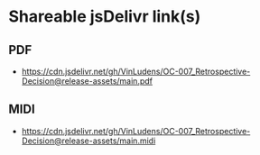 # Shareable jsDelivr link(s)
## PDF
- https://cdn.jsdelivr.net/gh/VinLudens/OC-007_Retrospective-Decision@release-assets/main.pdf
## MIDI
- https://cdn.jsdelivr.net/gh/VinLudens/OC-007_Retrospective-Decision@release-assets/main.midi
